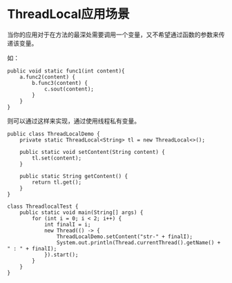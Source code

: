 # ThreadLocal应用场景

当你的应用对于在方法的最深处需要调用一个变量，又不希望通过函数的参数来传递该变量。

如：

	public void static func1(int content){
		a.func2(content) {
			b.func3(content) {
				c.sout(content);
			}
		}
	}	


则可以通过这样来实现，通过使用线程私有变量。

	public class ThreadLocalDemo {
	    private static ThreadLocal<String> tl = new ThreadLocal<>();
	
	    public static void setContent(String content) {
	        tl.set(content);
	    }
	
	    public static String getContent() {
	        return tl.get();
	    }
	}
	
	class ThreadlocalTest {
	    public static void main(String[] args) {
	        for (int i = 0; i < 2; i++) {
	            int finalI = i;
	            new Thread(() -> {
	                ThreadLocalDemo.setContent("str-" + finalI);
	                System.out.println(Thread.currentThread().getName() + " : " + finalI);
	            }).start();
	        }
	    }
	}	